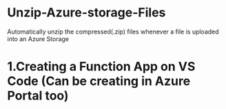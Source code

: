 # Unzip-Azure-storage-Files
Automatically unzip the compressed(.zip) files whenever a file is uploaded into an Azure Storage 


# 1.Creating a Function App on VS Code (Can be creating in Azure Portal too)


